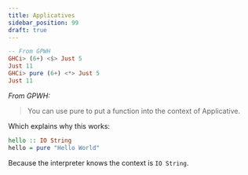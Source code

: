 ```yaml
---
title: Applicatives 
sidebar_position: 99 
draft: true
---
```



```haskell
-- From GPWH
GHCi> (6+) <$> Just 5
Just 11
GHCi> pure (6+) <*> Just 5
Just 11
```
_From GPWH:_
> You can use pure to put a function into the context of Applicative.

Which explains why this works:
```haskell
hello :: IO String
hello = pure "Hello World"
```

Because the interpreter knows the context is `IO String`.